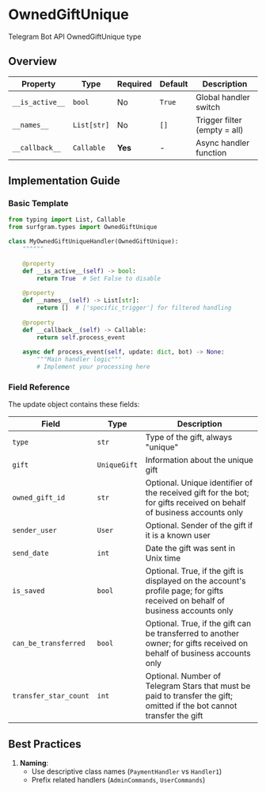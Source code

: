 # OwnedGiftUnique

Telegram Bot API OwnedGiftUnique type

## Overview

| Property        | Type               | Required | Default | Description                              |
|-----------------|--------------------|----------|---------|------------------------------------------|
| `__is_active__` | `bool`             | No       | `True`  | Global handler switch                   |
| `__names__`     | `List[str]`        | No       | `[]`    | Trigger filter (empty = all)            |
| `__callback__`  | `Callable`         | **Yes**  | -       | Async handler function                  |

## Implementation Guide

### Basic Template

```python
from typing import List, Callable
from surfgram.types import OwnedGiftUnique

class MyOwnedGiftUniqueHandler(OwnedGiftUnique):
    """"""
    
    @property
    def __is_active__(self) -> bool:
        return True  # Set False to disable
        
    @property
    def __names__(self) -> List[str]:
        return []  # ['specific_trigger'] for filtered handling
        
    @property
    def __callback__(self) -> Callable:
        return self.process_event
        
    async def process_event(self, update: dict, bot) -> None:
        """Main handler logic"""
        # Implement your processing here
```

### Field Reference

The update object contains these fields:

| Field          | Type              | Description                     |
|----------------|-------------------|---------------------------------|
| `type` | `str` | Type of the gift, always "unique" |
| `gift` | `UniqueGift` | Information about the unique gift |
| `owned_gift_id` | `str` | Optional. Unique identifier of the received gift for the bot; for gifts received on behalf of business accounts only |
| `sender_user` | `User` | Optional. Sender of the gift if it is a known user |
| `send_date` | `int` | Date the gift was sent in Unix time |
| `is_saved` | `bool` | Optional. True, if the gift is displayed on the account's profile page; for gifts received on behalf of business accounts only |
| `can_be_transferred` | `bool` | Optional. True, if the gift can be transferred to another owner; for gifts received on behalf of business accounts only |
| `transfer_star_count` | `int` | Optional. Number of Telegram Stars that must be paid to transfer the gift; omitted if the bot cannot transfer the gift |

## Best Practices

1. **Naming**: 
   - Use descriptive class names (`PaymentHandler` vs `Handler1`)
   - Prefix related handlers (`AdminCommands`, `UserCommands`)
